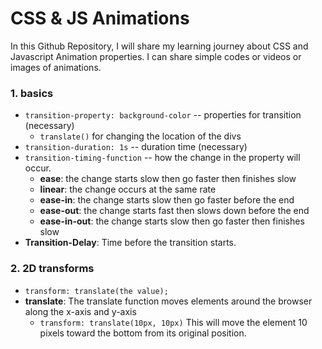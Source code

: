 # CSS & JS Animations

In this Github Repository, I will share my learning journey about CSS and Javascript Animation properties. I can share simple codes or videos or images of animations.

### 1. basics

- `transition-property: background-color` -- properties for transition (necessary)
  - `translate()` for changing the location of the divs
- `transition-duration: 1s` -- duration time (necessary)
- `transition-timing-function` -- how the change in the property will occur.
  - **ease**: the change starts slow then go faster then finishes slow
  - **linear**: the change occurs at the same rate
  - **ease-in**: the change starts slow then go faster before the end
  - **ease-out**: the change starts fast then slows down before the end
  - **ease-in-out**: the change starts slow then go faster then finishes slow
- **Transition-Delay**: Time before the transition starts.

### 2. 2D transforms

- `transform: translate(the value);`
- **translate**: The translate function moves elements around the browser along the x-axis and y-axis
  - `transform: translate(10px, 10px)` This will move the element 10 pixels toward the bottom from its original position.
